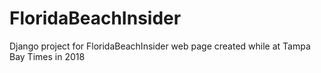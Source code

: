 # FloridaBeachInsider
Django project for FloridaBeachInsider web page created while at Tampa Bay Times in 2018
